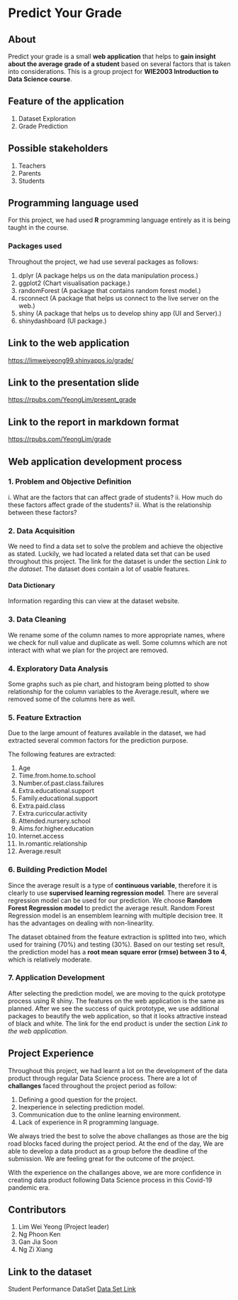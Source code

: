 # **Predict Your Grade**

## **About**

Predict your grade is a small **web application** that helps to **gain insight about the average grade of a student** based on several factors that is taken into considerations. This is a group project for **WIE2003 Introduction to Data Science course**.

## **Feature of the application**

1. Dataset Exploration
2. Grade Prediction

## **Possible stakeholders**

1. Teachers
2. Parents
3. Students

## **Programming language used**

For this project, we had used **R** programming language entirely as it is being taught in the course.

### **Packages used**

Throughout the project, we had use several packages as follows:

1. dplyr (A package helps us on the data manipulation process.)
2. ggplot2 (Chart visualisation package.)
3. randomForest (A package that contains random forest model.)
4. rsconnect (A package that helps us connect to the live server on the web.)
5. shiny (A package that helps us to develop shiny app (UI and Server).)
6. shinydashboard (UI package.)

## **Link to the web application**
https://limweiyeong99.shinyapps.io/grade/

## **Link to the presentation slide**
https://rpubs.com/YeongLim/present_grade

## **Link to the report in markdown format**
https://rpubs.com/YeongLim/grade

## **Web application development process**


### 1. **Problem and Objective Definition**
i.   What are the factors that can affect grade of students?
ii.  How much do these factors affect grade of the students?
iii. What is the relationship between these factors?

### 2. **Data Acquisition**

We need to find a data set to solve the problem and achieve the objective as stated. Luckily, we had located a related data set that can be used throughout this project. The link for the dataset is under the section *Link to the dataset*. The dataset does contain a lot of usable features.

#### **Data Dictionary**

Information regarding this can view at the dataset website.

### 3. **Data Cleaning**
We rename some of the column names to more appropriate names, where we check for null value and duplicate as well. Some columns which are not interact with what we plan for the project are removed.

### 4. **Exploratory Data Analysis**
Some graphs such as pie chart, and histogram being plotted to show relationship for the column variables to the Average.result, where we removed some of the columns here as well.

### 5. **Feature Extraction**

Due to the large amount of features available in the dataset, we had extracted several common factors for the prediction purpose.

The following features are extracted:

1. Age
2. Time.from.home.to.school
3. Number.of.past.class.failures
4. Extra.educational.support
5. Family.educational.support
6. Extra.paid.class
7. Extra.curiccular.activity
8. Attended.nursery.school
9. Aims.for.higher.education
10. Internet.access
11. In.romantic.relationship
12. Average.result

### 6. **Building Prediction Model**

Since the average result is a type of **continuous variable**, therefore it is clearly to use **supervised learning regression model**. There are several regression model can be used for our prediction. We choose **Random Forest Regression model** to predict the average result. Random Forest Regression model is an ensemblem learning with multiple decision tree. It has the advantages on dealing with non-linearlity.

The dataset obtained from the feature extraction is splitted into two, which used for training (70%) and testing (30%). Based on our testing set result, the prediction model has a **root mean square error (rmse) between 3 to 4**, which is relatively moderate.


### 7. **Application Development**

After selecting the prediction model, we are moving to the quick prototype process using R shiny. The features on the web application is the same as planned. After we see the success of quick prototype, we use additional packages to beautify the web application, so that it looks attractive instead of black and white. The link for the end product is under the section *Link to the web application*.


## **Project Experience**

Throughout this project, we had learnt a lot on the development of the data product through regular Data Science process. There are a lot of **challanges** faced throughout the project period as follow:

1. Defining a good question for the project.
2. Inexperience in selecting prediction model.
3. Communication due to the online learning environment.
4. Lack of experience in R programming language.

We always tried the best to solve the above challanges as those are the big road blocks faced during the project period. At the end of the day, We are able to develop a data product as a group before the deadline of the submission. We are feeling great for the outcome of the project.

With the experience on the challanges above, we are more confidence in creating data product following Data Science process in this Covid-19 pandemic era.

## **Contributors**

1. Lim Wei Yeong (Project leader)
2. Ng Phoon Ken
3. Gan Jia Soon
4. Ng Zi Xiang

## **Link to the dataset**

Student Performance DataSet [Data Set Link](https://archive.ics.uci.edu/ml/datasets/student+performance)
